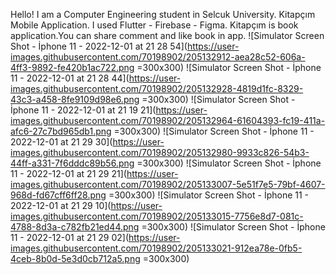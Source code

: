 Hello! I am a Computer Engineering student in Selcuk University.
Kitapçım Mobile Application.
I used Flutter - Firebase - Figma.
Kitapçım is book application.You can share comment and like book in app.
![Simulator Screen Shot - İphone 11 - 2022-12-01 at 21 28 54](https://user-images.githubusercontent.com/70198902/205132912-aea28c52-606a-4ff3-9892-fe420b1ac722.png =300x300)
![Simulator Screen Shot - İphone 11 - 2022-12-01 at 21 28 44](https://user-images.githubusercontent.com/70198902/205132928-4819d1fc-8329-43c3-a458-8fe9109d98e6.png =300x300)
![Simulator Screen Shot - İphone 11 - 2022-12-01 at 21 19 21](https://user-images.githubusercontent.com/70198902/205132964-61604393-fc19-411a-afc6-27c7bd965db1.png =300x300)
![Simulator Screen Shot - İphone 11 - 2022-12-01 at 21 29 30](https://user-images.githubusercontent.com/70198902/205132980-9933c826-54b3-44ff-a331-7f6dddc89b56.png =300x300)
![Simulator Screen Shot - İphone 11 - 2022-12-01 at 21 29 21](https://user-images.githubusercontent.com/70198902/205133007-5e51f7e5-79bf-4607-968d-fd67cff6ff28.png =300x300)
![Simulator Screen Shot - İphone 11 - 2022-12-01 at 21 29 10](https://user-images.githubusercontent.com/70198902/205133015-7756e8d7-081c-4788-8d3a-c782fb21ed44.png =300x300)
![Simulator Screen Shot - İphone 11 - 2022-12-01 at 21 29 02](https://user-images.githubusercontent.com/70198902/205133021-912ea78e-0fb5-4ceb-8b0d-5e3d0cb712a5.png =300x300)
